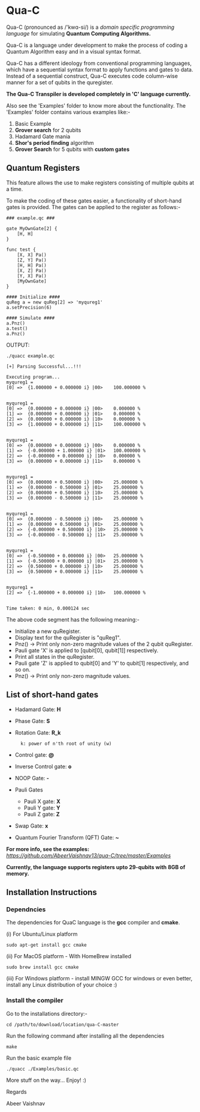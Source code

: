 # Qua-C

Qua-C (pronounced as /'kwɑ-si/) is a *domain specific programming language* for simulating **Quantum Computing Algorithms.**

Qua-C is a language under development to make the process of coding a Quantum Algorithm easy and in a visual syntax format.

Qua-C has a different ideology from conventional programming languages, which have a sequential syntax format to apply functions and gates to data. Instead of a sequential construct, Qua-C executes code column-wise manner for a set of qubits in the quregister.

**The Qua-C Transpiler is developed completely in 'C' language currently.**

Also see the 'Examples' folder to know more about the functionality. The 'Examples' folder contains various examples like:-

1. Basic Example
2. **Grover search** for 2 qubits
3. Hadamard Gate mania
4. **Shor's period finding** algorithm
5. **Grover Search** for 5 qubits with **custom gates**


## Quantum Registers

This feature allows the use to make registers consisting of multiple qubits at a time.

To make the coding of these gates easier, a functionality of short-hand gates is provided. The gates can be applied to the register as follows:-

	### example.qc ###

	gate MyOwnGate[2] {
		[H, H]
	}

	func test {
	    [X, X] Pa()
		[Z, Y] Pa()
		[H, H] Pa()
		[X, Z] Pa()
		[Y, X] Pa()
		[MyOwnGate]
	}

	#### Initialize ####
	quReg a = new quReg[2] => 'myqureg1'
	a.setPrecision(6)

	#### Simulate ####
	a.Pnz()
	a.test()
	a.Pnz()


OUTPUT:

	./quacc example.qc

	[+] Parsing Successful...!!!

	Executing program...
	myqureg1 = 	
	[0] =>	{1.000000 + 0.000000 i} |00>	100.000000 %


	myqureg1 = 	
	[0] =>	{0.000000 + 0.000000 i} |00>	0.000000 %
	[1] =>	{0.000000 + 0.000000 i} |01>	0.000000 %
	[2] =>	{0.000000 + 0.000000 i} |10>	0.000000 %
	[3] =>	{1.000000 + 0.000000 i} |11>	100.000000 %


	myqureg1 = 	
	[0] =>	{0.000000 + 0.000000 i} |00>	0.000000 %
	[1] =>	{-0.000000 + 1.000000 i} |01>	100.000000 %
	[2] =>	{-0.000000 + 0.000000 i} |10>	0.000000 %
	[3] =>	{0.000000 + 0.000000 i} |11>	0.000000 %


	myqureg1 = 	
	[0] =>	{0.000000 + 0.500000 i} |00>	25.000000 %
	[1] =>	{0.000000 - 0.500000 i} |01>	25.000000 %
	[2] =>	{0.000000 + 0.500000 i} |10>	25.000000 %
	[3] =>	{0.000000 - 0.500000 i} |11>	25.000000 %


	myqureg1 = 	
	[0] =>	{0.000000 - 0.500000 i} |00>	25.000000 %
	[1] =>	{0.000000 + 0.500000 i} |01>	25.000000 %
	[2] =>	{-0.000000 + 0.500000 i} |10>	25.000000 %
	[3] =>	{-0.000000 - 0.500000 i} |11>	25.000000 %


	myqureg1 = 	
	[0] =>	{-0.500000 + 0.000000 i} |00>	25.000000 %
	[1] =>	{-0.500000 + 0.000000 i} |01>	25.000000 %
	[2] =>	{0.500000 + 0.000000 i} |10>	25.000000 %
	[3] =>	{0.500000 + 0.000000 i} |11>	25.000000 %


	myqureg1 = 	
	[2] =>	{-1.000000 + 0.000000 i} |10>	100.000000 %


	Time taken: 0 min, 0.000124 sec


The above code segment has the following meaning:-
 - Initialize a new quRegister.
 - Display text for the quRegister is "quReg1".
 - Pnz() -> Print only non-zero magnitude values of the 2 qubit quRegister.
 - Pauli gate 'X' is applied to [qubit[0], qubit[1]] respectively.
 - Print all states in the quRegister.
 - Pauli gate 'Z' is applied to qubit[0] and 'Y' to qubit[1] respectively, and so on.
 - Pnz() -> Print only non-zero magnitude values.

## List of short-hand gates
- Hadamard Gate: **H**
- Phase Gate: **S**
- Rotation Gate: **R_k**

        k: power of n'th root of unity (w)
- Control gate: **@**
- Inverse Control gate: **o**
- NOOP Gate: **-**
- Pauli Gates
    - Pauli X gate: **X**
    - Pauli Y gate: **Y**
    - Pauli Z gate: **Z**
- Swap Gate: **x**
- Quantum Fourier Transform (QFT) Gate: **~**


**For more info, see the examples:** *https://github.com/AbeerVaishnav13/qua-C/tree/master/Examples*

**Currently, the language supports registers upto 29-qubits with 8GB of memory.**

## Installation Instructions

### Dependncies
The dependencies for QuaC language is the **gcc** compiler and **cmake**. 

(i) For Ubuntu/Linux platform

	sudo apt-get install gcc cmake

(ii) For MacOS platform - With HomeBrew installed

	sudo brew install gcc cmake

(iii) For Windows platform - install MINGW GCC for windows or even better, install any Linux distribution of your choice :)


### Install the compiler
Go to the installations directory:-

	cd /path/to/download/location/qua-C-master

Run the following command after installing all the dependencies

	make

Run the basic example file

	./quacc ./Examples/basic.qc



More stuff on the way... Enjoy! :)

Regards

Abeer Vaishnav


